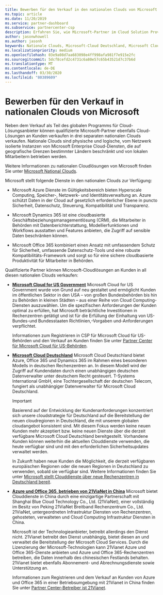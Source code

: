 ```yaml
---
title: Bewerben für den Verkauf in den nationalen Clouds von Microsoft | Partner Center
ms.topic: article
ms.date: 11/20/2019
ms.service: partner-dashboard
ms.subservice: partnercenter-csp
description: Erfahren Sie, wie Microsoft-Partner im Cloud Solution Provider-Programm Kunden, die in unterstützten nationalen Clouds angemeldet sind, verkaufen können.
author: jasonwhowell
ms.author: jasonh
keywords: Nationale Clouds, Microsoft-Cloud Deutschland, Microsoft Cloud for US Government, 21Vianet, Microsoft Cloud China
ms.localizationpriority: medium
ms.openlocfilehash: 03e9a08d7aa683098e4ff998afa981f7e915e2fc
ms.sourcegitcommit: 5dcf8cefd2c4731c6a80e57c65b43521d7c37b6d
ms.translationtype: MT
ms.contentlocale: de-DE
ms.lasthandoff: 03/30/2020
ms.locfileid: "80389609"
---
```

# <a name="apply-to-sell-in-microsoft-national-clouds"></a>Bewerben für den Verkauf in nationalen Clouds von Microsoft

Neben dem Verkauf als Teil des globalen Programms für Cloud-Lösungsanbieter können qualifizierte Microsoft-Partner ebenfalls Cloud-Lösungen an Kunden verkaufen in drei separaten nationalen Clouds verkaufen. Nationale Clouds sind physische und logische, vom Netzwerk isolierte Instanzen von Microsoft Enterprise Cloud-Diensten, die auf geografische Grenzen bestimmter Ländern beschränkt und von lokalen Mitarbeitern betrieben werden. 

Weitere Informationen zu nationalen Cloudlösungen von Microsoft finden Sie unter [Microsoft National Clouds](https://www.microsoft.com/trustcenter/cloudservices/nationalcloud).

Microsoft stellt folgende Dienste in den nationalen Clouds zur Verfügung:

-   Microsoft Azure Dienste im Gültigkeitsbereich bieten Hyperscale Computing, Speicher-, Netzwerk- und Identitätsverwaltung an. Azure schützt Daten in der Cloud auf gesetzlich erforderlicher Ebene in puncto Sicherheit, Datenschutz, Steuerung, Kompatibilität und Transparenz.

-   Microsoft Dynamics 365 ist eine cloudbasierte Geschäftsbeziehungsmanagementlösung (CRM), die Mitarbeiter in Behörden mit Datenberichterstattung, Modellierfunktionen und Workflows ausstatten und Features anbieten, die Zugriff auf sensible Daten beschränken können.

-   Microsoft Office 365 kombiniert einen Ansatz mit umfassendem Schutz für Sicherheit, umfassende Datenschutz-Tools und eine robuste Kompatibilitäts-Framework und sorgt so für eine sichere cloudbasierte Produktivität für Mitarbeiter in Behörden.

Qualifizierte Partner können Microsoft-Cloudlösungen an Kunden in all diesen nationalen Clouds verkaufen:

-   [**Microsoft Cloud for US Government**](https://www.microsoft.com/trustcenter/cloudservices/nationalcloud#Microsoft_Cloud_for_US) Microsoft Cloud for US Government wurde von Grund auf neu gestaltet und ermöglicht Kunden im öffentlichen Sektor in den USA – von großen Bundesbehörden bis hin zu Behörden in kleinen Städten – aus einer Reihe von Cloud Computing-Diensten auszuwählen. Um die spezifischen Anforderungen der Kunden optimal zu erfüllen, hat Microsoft beträchtliche Investitionen in Rechenzentren getätigt und ist für die Erfüllung der Einhaltung von US-Bundes-und Bundesstaaten Richtlinien,-Vorgaben und-Anforderungen verpflichtet. 

    Informationen zum Registrieren in CSP für Microsoft Cloud für US-Behörden und den Verkauf an Kunden finden Sie unter [Partner Center für Microsoft Cloud für US-Behörden](partner-center-for-microsoft-us-govt-cloud.md).

-   [**Microsoft Cloud Deutschland**](https://www.microsoft.com/trustcenter/cloudservices/nationalcloud#Microsoft_Cloud_Germany) Microsoft Cloud Deutschland bietet Azure, Office 365 und Dynamics 365 im Rahmen eines besonderen Modells in deutschen Rechenzentren an. In diesem Modell wird der Zugriff auf Kundendaten durch einen unabhängigen deutschen Datenverwalter unter deutschem Recht gesteuert. T-Systems International GmbH, eine Tochtergesellschaft der deutschen Telecom, fungiert als unabhängiger Datenverwalter für Microsoft Cloud Deutschland. 

    > [!IMPORTANT]  
    > Basierend auf der Entwicklung der Kundenanforderungen konzentriert sich unsere cloudstrategie für Deutschland auf die Bereitstellung der neuen cloudregionen in Deutschland, die mit unserem globalen cloudangebot konsistent sind. Mit diesem Fokus werden keine neuen Kunden mehr akzeptiert bzw. keine neuen Dienste über die derzeit verfügbare Microsoft Cloud Deutschland bereitgestellt. Vorhandene Kunden können weiterhin die aktuellen Clouddienste verwenden, die heute verfügbar sind und mit den erforderlichen Sicherheitsupdates verwaltet werden.
    >  
    > In Zukunft haben neue Kunden die Möglichkeit, die derzeit verfügbaren europäischen Regionen oder die neuen Regionen in Deutschland zu verwenden, sobald sie verfügbar sind. Weitere Informationen finden Sie unter [Microsoft stellt Clouddienste über neue Rechenzentren in Deutschland bereit](https://news.microsoft.com/europe/2018/08/31/microsoft-to-deliver-cloud-services-from-new-datacentres-in-germany-in-2019-to-meet-evolving-customer-needs/).

    
-   [**Azure und Office 365, betrieben von 21ViaNet in China**](https://www.microsoft.com/trustcenter/cloudservices/nationalcloud#Microsoft_Cloud_for_China) Microsoft bietet Clouddienste in China durch eine einzigartige Partnerschaft mit Shanghai Blue Cloud Technology Co., Ltd. (21ViaNet), einer vollständig im Besitz von Peking 21ViaNet Breitband Rechenzentrum Co., Ltd. 21ViaNet, untergeordneten Infrastruktur Diensten von Rechenzentren, gehosteten, verwalteten und Cloud Computing Infrastruktur Diensten in China. 

    Microsoft ist der Technologieanbieter, betreibt allerdings den Dienst nicht. 21Vianet betreibt den Dienst unabhängig, bietet diesen an und verwaltet die Bereitstellung der Microsoft Cloud Services. Durch die Lizenzierung der Microsoft-Technologien kann 21Vianet Azure und Office 365-Dienste anbieten und Azure und Office 365-Rechenzentren betreiben, die Daten innerhalb des chinesischen Festlands behalten. 21Vianet bietet ebenfalls Abonnement- und Abrechnungsdienste sowie Unterstützung an.

    Informationen zum Registrieren und dem Verkauf an Kunden von Azure und Office 365 in einer Betriebsumgebung mit 21Vianet in China finden Sie unter [Partner Center-Betreiber ist 21Vianet](https://msdn.microsoft.com/partner-china/index). 